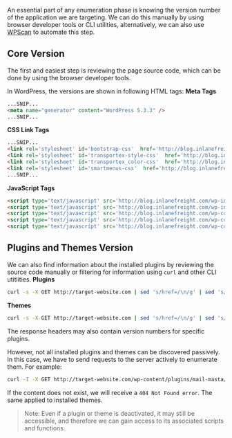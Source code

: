 An essential part of any enumeration phase is knowing the version number of the application we are targeting. We can do this manually by using browser developer tools or CLI utilities, alternatively, we can also use [WPScan](https://github.com/wpscanteam/wpscan) to automate this step.
## Core Version
The first and easiest step is reviewing the page source code, which can be done by using the browser developer tools.

In WordPress, the versions are shown in following HTML tags:
**Meta Tags**
```html
...SNIP...
<meta name="generator" content="WordPress 5.3.3" />
...SNIP...
```
**CSS Link Tags**
```html
...SNIP...
<link rel='stylesheet' id='bootstrap-css'  href='http://blog.inlanefreight.com/wp-content/themes/ben_theme/css/bootstrap.css?ver=5.3.3' type='text/css' media='all' />
<link rel='stylesheet' id='transportex-style-css'  href='http://blog.inlanefreight.com/wp-content/themes/ben_theme/style.css?ver=5.3.3' type='text/css' media='all' />
<link rel='stylesheet' id='transportex_color-css'  href='http://blog.inlanefreight.com/wp-content/themes/ben_theme/css/colors/default.css?ver=5.3.3' type='text/css' media='all' />
<link rel='stylesheet' id='smartmenus-css'  href='http://blog.inlanefreight.com/wp-content/themes/ben_theme/css/jquery.smartmenus.bootstrap.css?ver=5.3.3' type='text/css' media='all' />
...SNIP...
```
**JavaScript Tags**
```html
<script type='text/javascript' src='http://blog.inlanefreight.com/wp-includes/js/jquery/jquery.js?ver=1.12.4-wp'></script>
<script type='text/javascript' src='http://blog.inlanefreight.com/wp-includes/js/jquery/jquery-migrate.min.js?ver=1.4.1'></script>
<script type='text/javascript' src='http://blog.inlanefreight.com/wp-content/plugins/mail-masta/lib/subscriber.js?ver=5.3.3'></script>
<script type='text/javascript' src='http://blog.inlanefreight.com/wp-content/plugins/mail-masta/lib/jquery.validationEngine-en.js?ver=5.3.3'></script>
<script type='text/javascript' src='http://blog.inlanefreight.com/wp-content/plugins/mail-masta/lib/jquery.validationEngine.js?ver=5.3.3'></script>
```
## Plugins and Themes Version
We can also find information about the installed plugins by reviewing the source code manually or filtering for information using `curl` and other CLI utitlities.
**Plugins**
```bash
curl -s -X GET http://target-website.com | sed 's/href=/\n/g' | sed 's/src=/\n/g' | grep 'wp-content/plugins/*' | cut -d"'" -f2
```
**Themes**
```bash
curl -s -X GET http://target-website.com | sed 's/href=/\n/g' | sed 's/src=/\n/g' | grep 'themes' | cut -d"'" -f2
```

The response headers may also contain version numbers for specific plugins.

However, not all installed plugins and themes can be discovered passively. In this case, we have to send requests to the server actively to enumerate them. For example:
```bash
curl -I -X GET http://target-website.com/wp-content/plugins/mail-masta/
```
If the content does not exist, we will receive a `404 Not Found error`. The same applied to installed themes.

>Note: Even if a plugin or theme is deactivated, it may still be accessible, and therefore we can gain access to its associated scripts and functions.